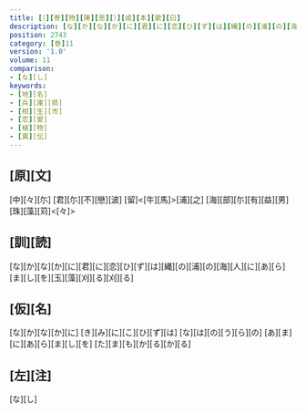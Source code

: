 ```yaml
---
title: [（][寄][物][陳][思][）][或][本][歌][曰]
description: [な][か][な][か][に][君][に][恋][ひ][ず][は][縄][の][浦][の][海][人][に][あ][ら][ま][し][を][玉][藻][刈][る][刈][る]
position: 2743
category: [巻]11
version: '1.0'
volume: 11
comparison:
- [な][し]
keywords:
- [地][名]
- [兵][庫][県]
- [相][生][市]
- [恋][愛]
- [植][物]
- [異][伝]
---
```


## [原][文]

[中][々][尓] [君][尓][不][戀][波] [留]<[牛][馬]>[浦][之] [海][部][尓][有][益][男] [珠][藻][苅]<[々]>

## [訓][読]

[な][か][な][か][に][君][に][恋][ひ][ず][は][縄][の][浦][の][海][人][に][あ][ら][ま][し][を][玉][藻][刈][る][刈][る]

## [仮][名]

[な][か][な][か][に] [き][み][に][こ][ひ][ず][は] [な][は][の][う][ら][の] [あ][ま][に][あ][ら][ま][し][を] [た][ま][も][か][る][か][る]

## [左][注]

[な][し]

